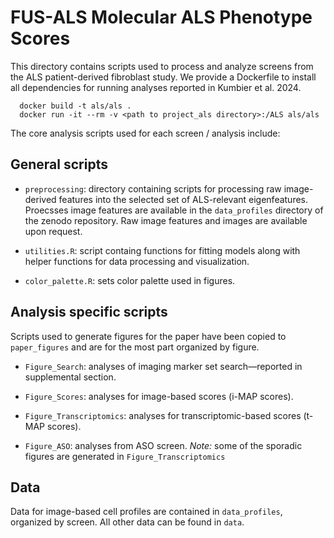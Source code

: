 # FUS-ALS Molecular ALS Phenotype Scores
This directory contains scripts used to process and analyze screens from the ALS
patient-derived fibroblast study. We provide a Dockerfile to install all
dependencies for running analyses reported in Kumbier et al. 2024. 

```
  docker build -t als/als .
  docker run -it --rm -v <path to project_als directory>:/ALS als/als
```

The core analysis scripts used for each screen / analysis include:

## General scripts
- `preprocessing`: directory containing scripts for processing raw image-derived
features into the selected set of ALS-relevant eigenfeatures. Proecsses image
features are available in the `data_profiles` directory of the zenodo
repository. Raw image features and images are available upon request.

- `utilities.R`: script containg functions for fitting models along with helper
functions for data processing and visualization.

- `color_palette.R`: sets color palette used in figures.

## Analysis specific scripts
Scripts used to generate figures for the paper have been copied to
`paper_figures` and are for the most part organized by figure.

- `Figure_Search`: analyses of imaging marker set search—reported in
  supplemental section. 

- `Figure_Scores`: analyses for image-based scores (i-MAP scores).

- `Figure_Transcriptomics`: analyses for transcriptomic-based scores (t-MAP
scores).

- `Figure_ASO`: analyses from ASO screen. *Note:* some of the sporadic figures
are generated in `Figure_Transcriptomics`

## Data
Data for image-based cell profiles are contained in `data_profiles`, organized
by screen. All other data can be found in `data`.
